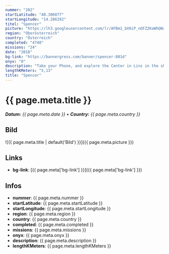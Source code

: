 ```yaml
---
nummer: "202"
startLatitude: "48.306077"
startLongitude: "14.286292"
titel: "Spencer"
picture: "https://lh3.googleusercontent.com/lr/AFBm1_bX0iP_nOFZ2KaWhQWa2BIKmVXfoXGdeZQnz6wm0cYeoTVhWfJnokjd90Yx9_gSMLWDfAANigIdnk0ewc8qoLFXyjUg205atgV30KjAyr8gLde4Xx10ma1RSILW2xQz0S41RL1iWnWnD8oD93qj-m0WCnL9wj6T20zGtLArJNMN_br0GB8RefwYKLKu__yKCuzPsgnvQ4cPAscpVd-h9xdPTkKrlE4wc-MuIDxQn4XfY-WaeDoaKZRicXkawUoOeVPtzylLTGlimgZ_sQ3xOiLymeDh_-nQYrMwoIcNiRKRqjgqU2RipysQjtFte_1YfA1cF0dWwFSMMcmgMC9bo4xh312PalAhBURU_zEMD8aGOMc27oA_aLy-8oiZ1pIXs81hIYTaBYV9XQquExhHmUkd8A2ymfpugb1ZqmlOZ4eLfls9nzCciHBNpkYe13MHcOBzSTtjl1hykzrqV2StZRbNO2ARbLzY0zLdxhiiZkNTlhzaijTBzaZ0YIOCT9bwV1XtFVr34XcfAswsfjwNTsg3-JVG2LsYmrSp9ynWs30e16XWUIGln6JRUuMUNfsJNWe-cv0aDSYIFz2pQDbwoKqHeuC97Z7EzMMvWCXAXdZjYsdJavCPF08bJ4PVGQfQC2PqHpiwp-de4EGNx7sTvlQa8q49zrWDFcTr0D16SsCpqRWEhdpj1ndYu3wApjy-g9V-3mCjyWuiARqDWtVWvNmPDqXcu5BD2OYwnOiBf-LVYT6aj4TzxAH3HwaIxv1lUEZ4KnFs4lOc6hv1KRx2J6G1-P37bnxXNlpaVPfT40leb2NNU7Vtdeo4lLFPyGBijr5XCQ6ABFs0ObK0yo2EOS2-4VJqf7I"
region: "Oberösterreich"
country: "Österreich"
completed: "4740"
missions: "24"
date: "2018"
bg-link: "https://bannergress.com/banner/spencer-801d"
onyx: "0"
description: "Take your Phone, and explore the Center in Linz in the shortest amount of time and the moste efficient way. Get as many unique portal visits as possible 1/12"
lengthKMeters: "5,13"
title: "Spencer"
---
```


# {{ page.meta.title }}
_**Datum:** {{ page.meta.date }} • **Country:** {{ page.meta.country }}_

## Bild
![{{ page.meta.title | default('Bild') }}]({{ page.meta.picture }})

## Links
- **bg-link**: [{{ page.meta['bg-link'] }}]({{ page.meta['bg-link'] }})

## Infos
- **nummer**: {{ page.meta.nummer }}
- **startLatitude**: {{ page.meta.startLatitude }}
- **startLongitude**: {{ page.meta.startLongitude }}
- **region**: {{ page.meta.region }}
- **country**: {{ page.meta.country }}
- **completed**: {{ page.meta.completed }}
- **missions**: {{ page.meta.missions }}
- **onyx**: {{ page.meta.onyx }}
- **description**: {{ page.meta.description }}
- **lengthKMeters**: {{ page.meta.lengthKMeters }}

